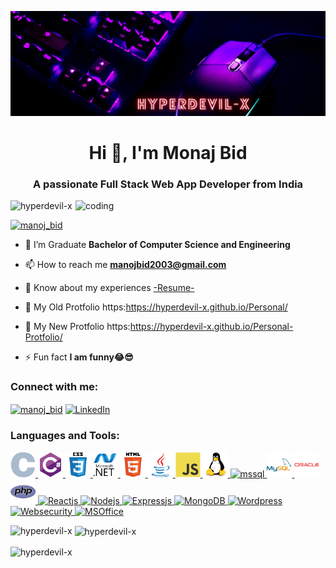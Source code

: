 ![logo](https://github.com/HyperDevil-X/HyperDevil-X/blob/main/spirit%20night.png)
<h1 align="center">Hi 👋, I'm Monaj Bid</h1>
<h3 align="center">A passionate Full Stack Web App Developer from India</h3>

<img align="right" alt="coding" width="400" src="https://static.vecteezy.com/system/resources/thumbnails/011/153/363/small/3d-web-developer-working-on-project-illustration-png.png">

<p align="left"> <img src="https://komarev.com/ghpvc/?username=hyperdevil-x&label=Profile%20views&color=0e75b6&style=flat" alt="hyperdevil-x" /> </p>

<p align="left"> <a href="https://twitter.com/manoj_bid" target="blank"><img src="https://img.shields.io/twitter/follow/manoj_bid?logo=twitter&style=for-the-badge" alt="manoj_bid" /></a> </p>

- 🌱 I’m Graduate **Bachelor of Computer Science and Engineering**

- 📫 How to reach me **manojbid2003@gmail.com**

- 📄 Know about my experiences [-Resume-](https://drive.google.com/file/d/1CDO6Lk4wfCcW1nKdhLbwsvFAD9wPOdRg/view?usp=sharing)
  
- 📄 My Old Protfolio https:https://hyperdevil-x.github.io/Personal/
- 📄 My New Protfolio https:https://hyperdevil-x.github.io/Personal-Protfolio/

- ⚡ Fun fact **I am funny😂😎**

<h3 align="left">Connect with me:</h3>
<p align="left">
<a href="https://twitter.com/manoj_bid" target="blank"><img align="center" src="https://raw.githubusercontent.com/rahuldkjain/github-profile-readme-generator/master/src/images/icons/Social/twitter.svg" alt="manoj_bid" height="30" width="40" /></a>
<a href="https://www.linkedin.com/in/monaj-bid-0a1113220/" target="blank"><img align="center" src="https://raw.githubusercontent.com/rahuldkjain/github-profile-readme-generator/master/src/images/icons/Social/linked-in-alt.svg" alt="LinkedIn" height="30" width="40" /></a>
</p>

<h3 align="left">Languages and Tools:</h3>
<p align="left"> <a href="https://www.cprogramming.com/" target="_blank" rel="noreferrer"> <img src="https://raw.githubusercontent.com/devicons/devicon/master/icons/c/c-original.svg" alt="c" width="40" height="40"/> </a> <a href="https://www.w3schools.com/cs/" target="_blank" rel="noreferrer"> <img src="https://raw.githubusercontent.com/devicons/devicon/master/icons/csharp/csharp-original.svg" alt="csharp" width="40" height="40"/> </a> <a href="https://www.w3schools.com/css/" target="_blank" rel="noreferrer"> <img src="https://raw.githubusercontent.com/devicons/devicon/master/icons/css3/css3-original-wordmark.svg" alt="css3" width="40" height="40"/> </a> <a href="https://dotnet.microsoft.com/" target="_blank" rel="noreferrer"> <img src="https://raw.githubusercontent.com/devicons/devicon/master/icons/dot-net/dot-net-original-wordmark.svg" alt="dotnet" width="40" height="40"/> </a> <a href="https://www.w3.org/html/" target="_blank" rel="noreferrer"> <img src="https://raw.githubusercontent.com/devicons/devicon/master/icons/html5/html5-original-wordmark.svg" alt="html5" width="40" height="40"/> </a> <a href="https://www.java.com" target="_blank" rel="noreferrer"> <img src="https://raw.githubusercontent.com/devicons/devicon/master/icons/java/java-original.svg" alt="java" width="40" height="40"/> </a> <a href="https://developer.mozilla.org/en-US/docs/Web/JavaScript" target="_blank" rel="noreferrer"> <img src="https://raw.githubusercontent.com/devicons/devicon/master/icons/javascript/javascript-original.svg" alt="javascript" width="40" height="40"/> </a> <a href="https://www.linux.org/" target="_blank" rel="noreferrer"> <img src="https://raw.githubusercontent.com/devicons/devicon/master/icons/linux/linux-original.svg" alt="linux" width="40" height="40"/> </a> <a href="https://www.microsoft.com/en-us/sql-server" target="_blank" rel="noreferrer"> <img src="https://www.svgrepo.com/show/303229/microsoft-sql-server-logo.svg" alt="mssql" width="40" height="40"/> </a> <a href="https://www.mysql.com/" target="_blank" rel="noreferrer"> <img src="https://raw.githubusercontent.com/devicons/devicon/master/icons/mysql/mysql-original-wordmark.svg" alt="mysql" width="40" height="40"/> </a> <a href="https://www.oracle.com/" target="_blank" rel="noreferrer"> <img src="https://raw.githubusercontent.com/devicons/devicon/master/icons/oracle/oracle-original.svg" alt="oracle" width="40" height="40"/> </a> <a href="https://www.php.net" target="_blank" rel="noreferrer"> <img src="https://raw.githubusercontent.com/devicons/devicon/master/icons/php/php-original.svg" alt="php" width="40" height="40"/> </a>
<a href="https://react.dev/" target="_blank" rel="noreferrer"> <img src="https://cdn4.iconfinder.com/data/icons/logos-3/600/React.js_logo-512.png" alt="Reactjs" width="40" height="40"/> </a>
<a href="https://nodejs.org/en" target="_blank" rel="noreferrer"> <img src="https://w7.pngwing.com/pngs/452/24/png-transparent-js-logo-node-logos-and-brands-icon-thumbnail.png" alt="Nodejs" width="40" height="40"/> </a>
<a href="https://expressjs.com/" target="_blank" rel="noreferrer"> <img src="https://w7.pngwing.com/pngs/846/87/png-transparent-mean-solution-stack-express-js-node-js-javascript-github-text-trademark-logo-thumbnail.png" alt="Expressjs" width="40" height="40"/> </a>
<a href="https://www.mongodb.com/try/download/community" target="_blank" rel="noreferrer"> <img src="https://w7.pngwing.com/pngs/956/695/png-transparent-mongodb-original-wordmark-logo-icon-thumbnail.png" alt="MongoDB" width="40" height="40"/> </a>
<a href="https://wordpress.com/" target="_blank" rel="noreferrer"> <img src="https://encrypted-tbn0.gstatic.com/images?q=tbn:ANd9GcSzBAeNRyaVHnyq6zUmQeNset_p6u5o511LIw&s" alt="Wordpress" width="40" height="40"/> </a>
<a href="https://www.geeksforgeeks.org/web-security-considerations/" target="_blank" rel="noreferrer"> <img src="https://png.pngtree.com/png-clipart/20190905/ourmid/pngtree-blue-gradient-network-security-logo-png-image_1722555.jpg" alt="Websecurity" width="40" height="40"/> </a><a href="https://www.microsoft.com/en-in/microsoft-365/business/compare-all-microsoft-365-business-products-b?ef_id=_k_87deff94f071113832c4984301ae12ba_k_&OCID=AIDcmmg9qnxz0z_SEM__k_87deff94f071113832c4984301ae12ba_k_&msclkid=87deff94f071113832c4984301ae12ba" target="_blank" rel="noreferrer"> <img src="https://logowik.com/content/uploads/images/microsoft-office3327.jpg" alt="MSOffice" width="40" height="40"/> </a></p>


<p><img align="left" src="https://github-readme-stats.vercel.app/api/top-langs?username=hyperdevil-x&show_icons=true&locale=en&layout=compact" alt="hyperdevil-x" /></p>

<p>&nbsp;<img align="center" src="https://github-readme-stats.vercel.app/api?username=hyperdevil-x&show_icons=true&locale=en" alt="hyperdevil-x" /></p>

<p><img align="center" src="https://github-readme-streak-stats.herokuapp.com/?user=hyperdevil-x&" alt="hyperdevil-x" /></p>
